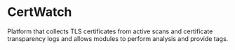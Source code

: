 # CertWatch
Platform that collects TLS certificates from active scans and certificate transparency logs and allows modules to perform analysis and provide tags.
